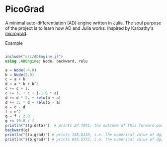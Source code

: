 # PicoGrad

A minimal auto-differentiation (AD) engine written in Julia. The soul purpose of the project is to learn how AD and Julia works. Inspired by Karpathy's [micrograd](https://github.com/karpathy/micrograd).


Example
```julia

include("src/ADEngine.jl")
using .ADEngine: Node, backward, relu

a = Node(-4.0)
b = Node(2.0)
c = a + b
d = a * b + b^3
c += c + 1.
c += 1. + c + (-1.0 * a)
d += d * 2. + relu(b + a)
d += 3. * d + relu(b - a)
e = c - d
f = e^2
g = f / 2.0
g += 10.0 / f
println("$(g.data)")  # prints 24.7041, the outcome of this forward pass
backward(g)
println("$(a.grad)") # prints 138.8338, i.e. the numerical value of dg/da
println("$(b.grad)") # prints 645.5773, i.e. the numerical value of dg/db
```